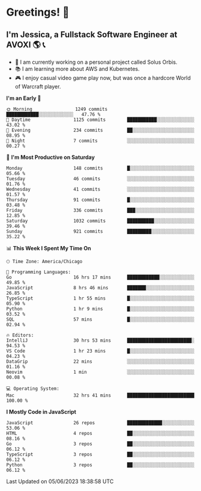 # Greetings! 🧠

## I'm Jessica, a Fullstack Software Engineer at AVOXI 🌎 📞

- 🌟 I am currently working on a personal project called Solus Orbis.
- 📚 I am learning more about AWS and Kubernetes.
- 🎮 I enjoy casual video game play now, but was once a hardcore World of Warcraft player.

<!--START_SECTION:waka-->
**I'm an Early 🐤** 

```text
🌞 Morning                1249 commits        ████████████░░░░░░░░░░░░░   47.76 % 
🌆 Daytime                1125 commits        ███████████░░░░░░░░░░░░░░   43.02 % 
🌃 Evening                234 commits         ██░░░░░░░░░░░░░░░░░░░░░░░   08.95 % 
🌙 Night                  7 commits           ░░░░░░░░░░░░░░░░░░░░░░░░░   00.27 % 
```
📅 **I'm Most Productive on Saturday** 

```text
Monday                   148 commits         █░░░░░░░░░░░░░░░░░░░░░░░░   05.66 % 
Tuesday                  46 commits          ░░░░░░░░░░░░░░░░░░░░░░░░░   01.76 % 
Wednesday                41 commits          ░░░░░░░░░░░░░░░░░░░░░░░░░   01.57 % 
Thursday                 91 commits          █░░░░░░░░░░░░░░░░░░░░░░░░   03.48 % 
Friday                   336 commits         ███░░░░░░░░░░░░░░░░░░░░░░   12.85 % 
Saturday                 1032 commits        ██████████░░░░░░░░░░░░░░░   39.46 % 
Sunday                   921 commits         █████████░░░░░░░░░░░░░░░░   35.22 % 
```


📊 **This Week I Spent My Time On** 

```text
🕑︎ Time Zone: America/Chicago

💬 Programming Languages: 
Go                       16 hrs 17 mins      ████████████░░░░░░░░░░░░░   49.85 % 
JavaScript               8 hrs 46 mins       ███████░░░░░░░░░░░░░░░░░░   26.85 % 
TypeScript               1 hr 55 mins        █░░░░░░░░░░░░░░░░░░░░░░░░   05.90 % 
Python                   1 hr 9 mins         █░░░░░░░░░░░░░░░░░░░░░░░░   03.52 % 
SQL                      57 mins             █░░░░░░░░░░░░░░░░░░░░░░░░   02.94 % 

🔥 Editors: 
IntelliJ                 30 hrs 53 mins      ████████████████████████░   94.53 % 
VS Code                  1 hr 23 mins        █░░░░░░░░░░░░░░░░░░░░░░░░   04.23 % 
DataGrip                 22 mins             ░░░░░░░░░░░░░░░░░░░░░░░░░   01.16 % 
Neovim                   1 min               ░░░░░░░░░░░░░░░░░░░░░░░░░   00.08 % 

💻 Operating System: 
Mac                      32 hrs 41 mins      █████████████████████████   100.00 % 
```

**I Mostly Code in JavaScript** 

```text
JavaScript               26 repos            █████████████░░░░░░░░░░░░   53.06 % 
HTML                     4 repos             ██░░░░░░░░░░░░░░░░░░░░░░░   08.16 % 
Go                       3 repos             ██░░░░░░░░░░░░░░░░░░░░░░░   06.12 % 
TypeScript               3 repos             ██░░░░░░░░░░░░░░░░░░░░░░░   06.12 % 
Python                   3 repos             ██░░░░░░░░░░░░░░░░░░░░░░░   06.12 % 
```




 Last Updated on 05/06/2023 18:38:58 UTC
<!--END_SECTION:waka-->

<!--
**jessikuh/jessikuh** is a ✨ _special_ ✨ repository because its `README.md` (this file) appears on your GitHub profile.

Here are some ideas to get you started:

- 🔭 I’m currently working on ...
- 🌱 I’m currently learning ...
- 👯 I’m looking to collaborate on ...
- 🤔 I’m looking for help with ...
- 💬 Ask me about ...
- 📫 How to reach me: ...
- 😄 Pronouns: ...
- ⚡ Fun fact: ...
-->
